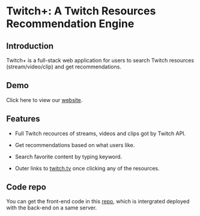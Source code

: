 # Twitch+: A Twitch Resources Recommendation Engine

## Introduction

Twitch+ is a full-stack web application for users to search Twitch resources (stream/video/clip) and get recommendations.

## Demo

Click here to view our [website](http://ec2-18-218-51-231.us-east-2.compute.amazonaws.com).

## Features

- Full Twitch recources of streams, videos and clips got by Twitch API.
- Get recommendations based on what users like.

- Search favorite content by typing keyword.
- Outer links to [twitch.tv](https://www.twitch.tv/ ) once clicking any of the resources.

## Code repo

You can get the front-end code in this [repo](https://github.com/peteryoungy/jupiter-web), which is intergrated deployed with the back-end on a same server. 


